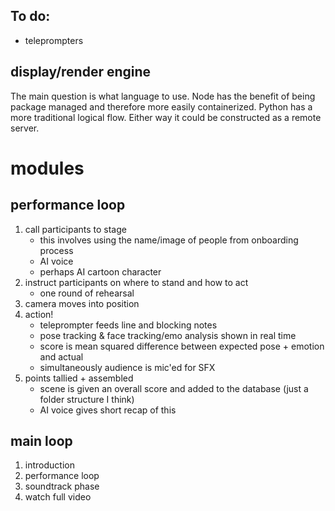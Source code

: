 ## To do:
+ teleprompters

## display/render engine
The main question is what language to use. Node has the benefit of being package managed and therefore more easily containerized. Python has a more traditional logical flow. Either way it could be constructed as a remote server.

# modules

## performance loop

1. call participants to stage
    + this involves using the name/image of people from onboarding process
    + AI voice
    + perhaps AI cartoon character
2. instruct participants on where to stand and how to act
    + one round of rehearsal
3. camera moves into position
4. action!
    + teleprompter feeds line and blocking notes
    + pose tracking & face tracking/emo analysis shown in real time
    + score is mean squared difference between expected pose + emotion and actual
    + simultaneously audience is mic'ed for SFX
5. points tallied + assembled
    + scene is given an overall score and added to the database (just a folder structure I think)
    + AI voice gives short recap of this

## main loop

1. introduction
2. performance loop
3. soundtrack phase
4. watch full video